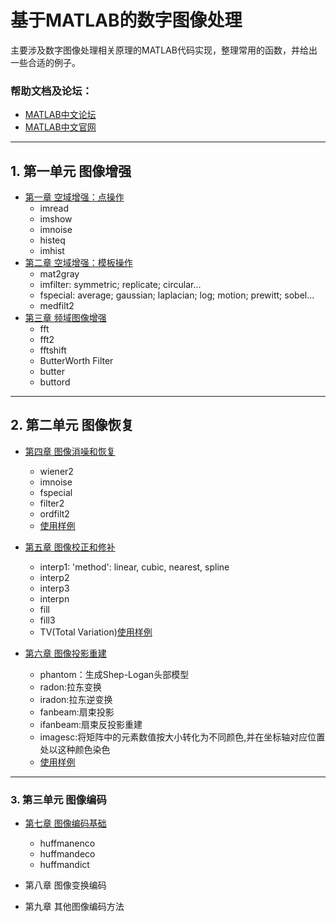 # 基于MATLAB的数字图像处理
主要涉及数字图像处理相关原理的MATLAB代码实现，整理常用的函数，并给出一些合适的例子。

### 帮助文档及论坛：
+ [MATLAB中文论坛](http://www.ilovematlab.cn/forum.php)
+ [MATLAB中文官网](https://cn.mathworks.com/help/index.html)

* * * 
## 1. 第一单元  图像增强
  + [第一章  空域增强：点操作](https://github.com/charlesliucn/digital-image-processing/tree/master/chapter1/readme.md)
    - imread
    - imshow
    - imnoise
    - histeq
    - imhist
  + [第二章  空域增强：模板操作](https://github.com/charlesliucn/digital-image-processing/tree/master/chapter2/readme.md)
    - mat2gray
    - imfilter:  symmetric; replicate; circular...
    - fspecial:  average; gaussian; laplacian; log; motion; prewitt; sobel...
    - medfilt2
  + [第三章 频域图像增强](https://github.com/charlesliucn/digital-image-processing/tree/master/chapter3/readme.md)
    - fft
    - fft2
    - fftshift
    - ButterWorth Filter
    - butter
    - buttord

* * * 

## 2. 第二单元 图像恢复
 + [第四章 图像消噪和恢复](https://github.com/charlesliucn/digital-image-processing/tree/master/chapter4/readme.md)
    - wiener2
    - imnoise
    - fspecial
    - filter2
    - ordfilt2
    - [使用样例](http://www.cnblogs.com/xiangshancuizhu/archive/2011/01/04/1925276.html)

 + [第五章 图像校正和修补](https://github.com/charlesliucn/digital-image-processing/tree/master/chapter5/readme.md)
    - interp1: 'method': linear, cubic, nearest, spline
    - interp2
    - interp3
    - interpn
    - fill
    - fill3
    - TV(Total Variation)[使用样例](http://www.cnblogs.com/tiandsp/archive/2013/05/31/3110350.html)
 
 + [第六章 图像投影重建](https://github.com/charlesliucn/digital-image-processing/tree/master/chapter6/readme.md)
    - phantom：生成Shep-Logan头部模型
    - radon:拉东变换
    - iradon:拉东逆变换
    - fanbeam:扇束投影
    - ifanbeam:扇束反投影重建
    - imagesc:将矩阵中的元素数值按大小转化为不同颜色,并在坐标轴对应位置处以这种颜色染色
    - [使用样例](https://wenku.baidu.com/view/89c48fd7be23482fb4da4cac.html)

* * * 

### 3. 第三单元 图像编码
 + [第七章 图像编码基础](https://github.com/charlesliucn/digital-image-processing/tree/master/chapter7/readme.md)
    - huffmanenco
    - huffmandeco
    - huffmandict
 
 + 第八章 图像变换编码
 
 + 第九章 其他图像编码方法
